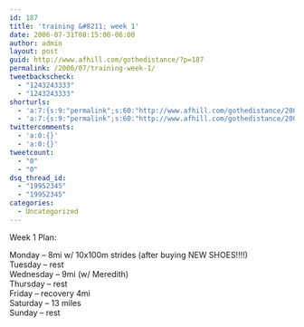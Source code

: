 ```yaml
---
id: 187
title: 'training &#8211; week 1'
date: 2006-07-31T08:15:00-06:00
author: admin
layout: post
guid: http://www.afhill.com/gothedistance/?p=187
permalink: /2006/07/training-week-1/
tweetbackscheck:
  - "1243243333"
  - "1243243333"
shorturls:
  - 'a:7:{s:9:"permalink";s:60:"http://www.afhill.com/gothedistance/2006/07/training-week-1/";s:7:"tinyurl";s:25:"http://tinyurl.com/phxq2u";s:4:"isgd";s:17:"http://is.gd/D9bg";s:5:"bitly";s:19:"http://bit.ly/o8C0C";s:5:"snipr";s:22:"http://snipr.com/iq56c";s:5:"snurl";s:22:"http://snurl.com/iq56c";s:7:"snipurl";s:24:"http://snipurl.com/iq56c";}'
  - 'a:7:{s:9:"permalink";s:60:"http://www.afhill.com/gothedistance/2006/07/training-week-1/";s:7:"tinyurl";s:25:"http://tinyurl.com/phxq2u";s:4:"isgd";s:17:"http://is.gd/D9bg";s:5:"bitly";s:19:"http://bit.ly/o8C0C";s:5:"snipr";s:22:"http://snipr.com/iq56c";s:5:"snurl";s:22:"http://snurl.com/iq56c";s:7:"snipurl";s:24:"http://snipurl.com/iq56c";}'
twittercomments:
  - 'a:0:{}'
  - 'a:0:{}'
tweetcount:
  - "0"
  - "0"
dsq_thread_id:
  - "19952345"
  - "19952345"
categories:
  - Uncategorized
---
```

Week 1 Plan:

Monday &#8211; 8mi w/ 10x100m strides (after buying NEW SHOES!!!!)  
Tuesday &#8211; rest  
Wednesday &#8211; 9mi (w/ Meredith)  
Thursday &#8211; rest  
Friday &#8211; recovery 4mi  
Saturday &#8211; 13 miles  
Sunday &#8211; rest